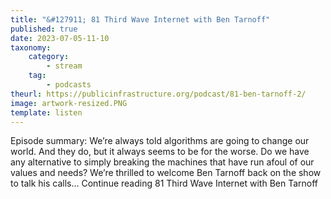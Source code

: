 ```yaml
---
title: "&#127911; 81 Third Wave Internet with Ben Tarnoff"
published: true
date: 2023-07-05-11-10
taxonomy:
    category:
        - stream
    tag:
        - podcasts
theurl: https://publicinfrastructure.org/podcast/81-ben-tarnoff-2/
image: artwork-resized.PNG
template: listen
---
```


Episode summary: We&rsquo;re always told algorithms are going to change our world. And they do, but it always seems to be for the worse. Do we have any alternative to simply breaking the machines that have run afoul of our values and needs? We&rsquo;re thrilled to welcome Ben Tarnoff back on the show to talk his calls&hellip; Continue reading 81 Third Wave Internet with Ben Tarnoff
